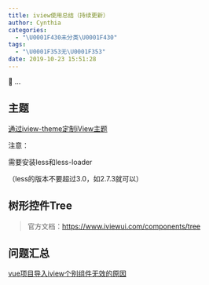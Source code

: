 ```yaml
---
title: iview使用总结（持续更新）
author: Cynthia
categories:
  - "\U0001F430未分类\U0001F430"
tags:
  - "\U0001F353无\U0001F353"
date: 2019-10-23 15:51:28
---
```


🐰
...
<!--more-->



## 主题

[通过iview-theme定制iView主题](https://www.iviewui.com/docs/guide/theme)

注意：

需要安装less和less-loader

（less的版本不要超过3.0，如2.7.3就可以）





## 树形控件Tree

> 官方文档：https://www.iviewui.com/components/tree







## 问题汇总

 [vue项目导入iview个别组件无效的原因](https://blog.csdn.net/javaStudentZhang/article/details/80290555) 